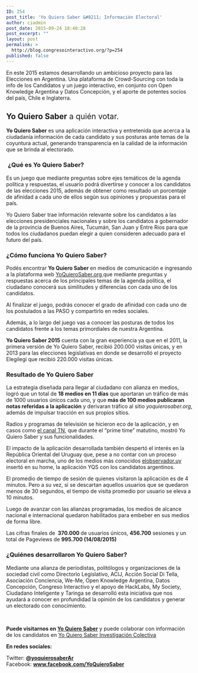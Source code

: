 ```yaml
---
ID: 254
post_title: 'Yo Quiero Saber &#8211; Información Electoral'
author: ciadmin
post_date: 2015-09-24 18:40:28
post_excerpt: ""
layout: post
permalink: >
  http://blog.congresointeractivo.org/?p=254
published: false
---
```

En este 2015 estamos desarrollando un ambicioso proyecto para las Elecciones en Argentina. Una plataforma de Crowd-Sourcing con toda la info de los Candidatos y un juego interactivo, en conjunto con Open Knowledge Argentina y Datos Concepción, y el aporte de potentes socios del país, Chile e Inglaterra.
<h2><b>Yo Quiero Saber</b><span style="font-weight: 400;"> a quién votar.</span></h2>
<strong>Yo Quiero Saber</strong> es una aplicación interactiva y entretenida que acerca a la ciudadanía información de cada candidato y sus posturas ante temas de la coyuntura actual, generando transparencia en la calidad de la información que se brinda al electorado.
<h3><span style="font-weight: 400;"> </span><b></b><b>¿Qué es Yo Quiero Saber?</b></h3>
Es un juego que mediante preguntas sobre ejes temáticos de la agenda política y respuestas, el usuario podrá divertirse y conocer a los candidatos de las elecciones 2015, además de obtener como resultado un porcentaje de afinidad a cada uno de ellos según sus opiniones y propuestas para el país.

Yo Quiero Saber trae información relevante sobre los candidatos a las elecciones presidenciales nacionales y sobre los candidatos a gobernador de la provincia de Buenos Aires, Tucumán, San Juan y Entre Ríos para que todos los ciudadanos puedan elegir a quien consideren adecuado para el futuro del país.
<h3><b></b><b>¿Cómo funciona Yo Quiero Saber?</b></h3>
Podés encontrar <strong>Yo Quiero Saber</strong> en medios de comunicación e ingresando a la plataforma web <a href="http://www.yoquierosaber.org">YoQuieroSaber.org </a>que mediante preguntas y respuestas acerca de los principales temas de la agenda política, el ciudadano conocerá sus similitudes y diferencias con cada uno de los candidatos.

Al finalizar el juego, podrás conocer el grado de afinidad con cada uno de los postulados a las PASO y compartirlo en redes sociales.

Además, a lo largo del juego vas a conocer las posturas de todos los candidatos frente a los temas primordiales de nuestra Argentina.

<strong>Yo Quiero Saber 2015</strong> cuenta con la gran experiencia ya que en el 2011, la primera versión de Yo Quiero Saber, recibió 200.000 visitas únicas, y en 2013 para las elecciones legislativas en donde se desarrolló el proyecto Elegilegi que recibió 220.000 visitas únicas.
<h3><b></b><b>Resultado de Yo Quiero Saber</b></h3>
<span style="font-weight: 400;">La estrategia diseñada para llegar al ciudadano con alianza en medios, logró que un total de </span><b>18 medios en 11 días </b><span style="font-weight: 400;">que</span> <span style="font-weight: 400;">aportaran un tráfico de más de 1000 usuarios únicos cada uno, y que </span><b>más de 100 medios publicaran notas referidas a la aplicación</b><span style="font-weight: 400;"> y derivaran tráfico al sitio </span><i><span style="font-weight: 400;">yoquierosaber.org</span></i><span style="font-weight: 400;">, además de impulsar tracción en sus propios sitios.</span>

Radios y programas de televisión se hicieron eco de la aplicación, y en casos como <a href="https://twitter.com/YoQuieroSaberAR/status/628174042168733696">el canal TN</a>, que durante el “prime time” matutino, mostró Yo Quiero Saber y sus funcionalidades.

El impacto de la aplicación desarrollada también despertó el interés en la República Oriental del Uruguay que, pese a no contar con un proceso electoral en marcha, uno de los medios más conocidos <a href="http://www.elobservador.com.uy/un-juego-conocer-los-candidatos-argentinos-n666186">elobservador.uy </a>insertó en su home, la aplicación YQS con los candidatos argentinos.

El promedio de tiempo de sesión de quienes visitaron la aplicación es de 4 minutos. Pero a su vez, si se descartan aquellos usuarios que se quedaron menos de 30 segundos, el tiempo de visita promedio por usuario se eleva a 10 minutos.

Luego de avanzar con las alianzas programadas, los medios de alcance nacional e internacional quedaron habilitados para embeber en sus medios de forma libre.

<span style="font-weight: 400;">Las cifras finales de </span><b> 370.000 </b><span style="font-weight: 400;">de usuarios únicos, </span><b>456.700</b><span style="font-weight: 400;"> sesiones y un total de Pageviews de </span><b>995.700 (14/08/2015)</b>
<h3><b></b><b>¿Quiénes desarrollaron Yo Quiero Saber?</b></h3>
Mediante una alianza de periodistas, politólogos y organizaciones de la sociedad civil como Directorio Legislativo, ACIJ, Acción Social Di Tella, Asociación Conciencia, We-Me, Open Knowledge Argentina, Datos Concepción, Congreso Interactivo y el apoyo de HackLabs, My Society, Ciudadano Inteligente y Taringa se desarrolló esta iniciativa que nos ayudará a conocer en profundidad la opinión de los candidatos y generar un electorado con conocimiento.

<strong></strong><strong> </strong>

<strong>Puede visitarnos en <a href="http://yoquierosaber.org/">Yo Quiero Saber</a></strong> y puede colaborar con información de los candidatos en <a href="http://investigacion.yoquierosaber.org/">Yo Quiero Saber Investigación Colectiva</a>

<strong>En redes sociales:</strong>

Twitter: <a href="https://twitter.com/YoQuieroSaberAR"><strong>@yoquierosaberAr</strong>
</a>Facebook: <strong><a href="http://www.facebook.com/YoQuieroSaber">www.facebook.com/YoQuieroSaber</a></strong>